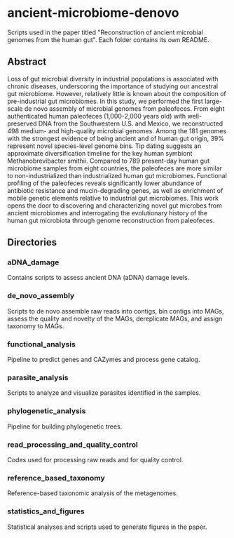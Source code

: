 # ancient-microbiome-denovo

Scripts used in the paper titled "Reconstruction of ancient microbial genomes from the human gut". Each folder contains its own README.

## Abstract
Loss of gut microbial diversity in industrial populations is associated with chronic diseases, underscoring the importance of studying our ancestral gut microbiome. However, relatively little is known about the composition of pre-industrial gut microbiomes. In this study, we performed the first large-scale de novo assembly of microbial genomes from paleofeces. From eight authenticated human paleofeces (1,000-2,000 years old) with well-preserved DNA from the Southwestern U.S. and Mexico, we reconstructed 498 medium- and high-quality microbial genomes. Among the 181 genomes with the strongest evidence of being ancient and of human gut origin, 39% represent novel species-level genome bins. Tip dating suggests an approximate diversification timeline for the key human symbiont Methanobrevibacter smithii. Compared to 789 present-day human gut microbiome samples from eight countries, the paleofeces are more similar to non-industrialized than industrialized human gut microbiomes. Functional profiling of the paleofeces reveals significantly lower abundance of antibiotic resistance and mucin-degrading genes, as well as enrichment of mobile genetic elements relative to industrial gut microbiomes. This work opens the door to discovering and characterizing novel gut microbes from ancient microbiomes and interrogating the evolutionary history of the human gut microbiota through genome reconstruction from paleofeces. 

## Directories
### aDNA_damage
Contains scripts to assess ancient DNA (aDNA) damage levels.

### de_novo_assembly
Scripts to de novo assemble raw reads into contigs, bin contigs into MAGs, assess the quality and novelty of the MAGs, dereplicate MAGs, and assign taxonomy to MAGs.

### functional_analysis
Pipeline to predict genes and CAZymes and process gene catalog.

### parasite_analysis
Scripts to analyze and visualize parasites identified in the samples.

### phylogenetic_analysis
Pipeline for building phylogenetic trees.

### read_processing_and_quality_control
Codes used for processing raw reads and for quality control.

### reference_based_taxonomy
Reference-based taxonomic analysis of the metagenomes.

### statistics_and_figures
Statistical analyses and scripts used to generate figures in the paper.


